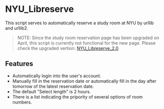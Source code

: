 # NYU_Libreserve
This script serves to automatically reserve a study room at NYU by urllib and urllib2.

> NOTE: 
Since the study room reservation page has been upgraded on April, this script is currently not functional for the new page. Please check the upgraded vertion: [NYU_Libreserve_2.0](https://github.com/Charlespartina/NYU_Libreserve_2.0)

## Features

* Automatically login into the user's account.
* Manually fill in the reservation date or automatically fill in the day after tomorrow of the latest reservation date.
* The default "Select length" is 2 hours.
* There is a list indicating the pripority of several options of room numbers.



